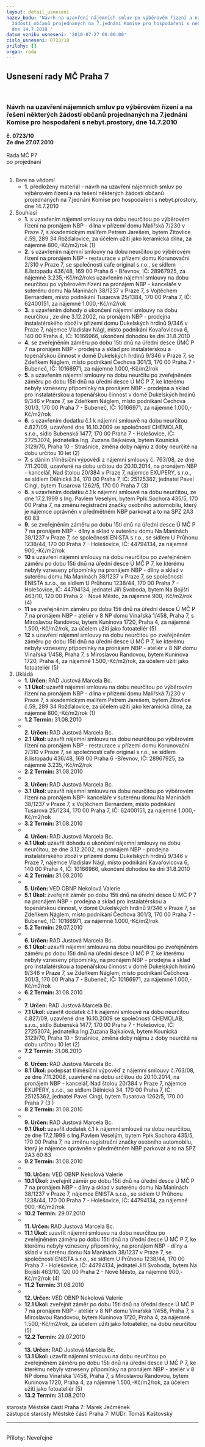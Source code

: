 ```yaml
---
layout: detail_usneseni
nazev_bodu: 'Návrh na uzavření nájemních smluv po výběrovém řízení a na řešení některých
  žádostí občanů projednaných na 7.jednání Komise pro hospodaření s nebyt.prostory,
  dne 14.7.2010 '
datum_vzniku_usneseni: '2010-07-27 00:00:00'
cislo_usneseni: 0723/10
prilohy: []
organ: rada
---
```

<div id="ucUsn_pList" class="usn">
	<span><h2>Usnesení rady MČ Praha 7 </h2>
<br></span><div class="standBody">
<span><h3>Návrh na uzavření nájemních smluv po výběrovém řízení a na řešení některých žádostí občanů projednaných na 7.jednání Komise pro hospodaření s nebyt.prostory, dne 14.7.2010 </h3></span><div class="center">
		<strong>č. 0723/10</strong><br>
	</div>
<div class="center">
		<strong>Ze dne 27.07.2010</strong><br><br>
	</div>Rada MČ P7<br> po projednání<br><br><ol>
<li>Bere na vědomí<ul><li>
<strong>1.</strong> předložený materiál - návrh na uzavření nájemních smluv po výběrovém řízení a na řešení některých žádostí občanů projednaných na 7.jednání Komise pro hospodaření s nebyt.prostory, dne 14.7.2010 </li></ul>
</li>
<li>Souhlasí<ul>
<li>
<strong>1.</strong> s uzavřením nájemní smlouvy na dobu neurčitou po výběrovém řízení na pronájem NBP - dílna v přízemí domu Malířská 7/230 v Praze 7,  s akademickým malířem Petrem Jarešem, bytem Žitovlice č.59, 289 34 Rožďalovice, za účelem užití jako keramická dílna, za nájemné 800,-Kč/m2/rok (1)</li>
<li>
<strong>2.</strong> s uzavřením nájemní smlouvy na dobu neurčitou po výběrovém řízení na pronájem NBP - restaurace v přízemí domu Korunovační 2/310 v Praze 7, se společností cafe original s.r.o., se sídlem 8.listopadu 436/48,  169 00 Praha 6 - Břevnov, IČ: 28967925, za nájemné 3.235,-Kč/m2/roks uzavřením nájemní smlouvy na dobu neurčitou po výběrovém řízení na pronájem NBP - kanceláře v suterénu domu Na Maninách 38/1237 v Praze 7, s Vojtěchem Bernardem, místo podnikání Tusarova 25/1384, 170 00 Praha 7, IČ: 62400151, za nájemné 1.000,-Kč/m2/rok</li>
<li>
<strong>3.</strong> s uzavřením dohody o ukončení nájemní smlouvy  na dobu neurčitou , ze dne 3.12.2002, na pronájem NBP - prodejna instalatérského zboží v přízemí domu Dukelských hrdinů 9/346 v Praze 7, nájemce Vladislav  Nágl, místo podnikání Kovařovicova  6, 140 00 Praha 4, IČ: 10166966, ukončení dohodou ke dni 31.8.2010</li>
<li>
<strong>4.</strong> se zveřejněním záměru  po dobu 15ti dnů na úřední desce ÚMČ P 7 na pronájem NBP - prodejna a sklad pro instalatérskou a topenářskou činnost  v domě  Dukelských hrdinů 9/346 v Praze 7,  se Zdeňkem Náglem, místo podnikání Čechova 301/3, 170 00 Praha 7 - Bubeneč, IČ: 10166971, za nájemné 1.000,-Kč/m2/rok </li>
<li>
<strong>5.</strong> s uzavřením nájemní smlouvy na dobu neurčitu po zveřejněném záměru po dobu 15ti dnů na úřední desce Ú MČ P 7, ke kterému nebyly vzneseny připomínky na pronájem NBP - prodejna a sklad  pro instalatérskou a topenářskou činnost v domě Dukelských hrdinů 9/346 v Praze 7, se Zdeňkem Náglem, místo podnikání  Čechova 301/3, 170 00 Praha 7 - Bubeneč, IČ: 10166971, za nájemné 1.000,-Kč/m2/rok</li>
<li>
<strong>6.</strong> s uzavřením dodatku č.1 k nájemní smlouvě na dobu neurčitou č.827/09, uzavřené dne 16.10.2009 se společností CHEMOLAB, s.r.o., sídlo Bubenská 1477, 170 00 Praha 7 - Holešovice, IČ: 27253074, jednatelka Ing. Zuzana Bajkaiová, bytem Kounická 3129/70, Praha 10 - Strašnice, změna doby nájmu z doby neurčité na dobu určitou 10 let (2) </li>
<li>
<strong>7.</strong> s dáním tříměsíční výpovědi  z nájemní smlouvy č. 763/08, ze dne 7.11.2008, uzavřené na dobu určitou do 20.10.2014, na pronájem NBP - kancelář, Nad štolou 20/384 v Praze 7, nájemce EXUPERY, s.r.o., se sídlem Dělnická 34, 170 00 Praha 7, IČ: 25125362, jednatel Pavel Cingl, bytem Tusarova 1262/5, 170 00 Praha 7 (3)</li>
<li>
<strong>8.</strong> s uzavřením dodatku č.1 k nájemní smlouvě na dobu neurčitou, ze dne 17.2.1999 s Ing. Pavlem Veselým, bytem Pplk.Sochora 435/5, 170 00 Praha 7,  na změnu registrační značky osobního automobilu, který je nájemce oprávněn v předmětném NBP parkovat a to na SPZ  2A3 60 83</li>
<li>
<strong>9.</strong> se zveřejněním záměru po dobu 15ti dnů na úřední desce Ú MČ P 7 na pronájem NBP - dílny a sklad v suterénu domu Na Maninách 38/1237 v Praze 7, se společností  ENISTA s.r.o., se sídlem U Průhonu 1238/44, 170 00 Praha 7 - Holešovice, IČ: 44794134,   za nájemné 900,-Kč/m2/rok </li>
<li>
<strong>10</strong> s uzavření nájemní smlouvy na dobu neurčitou po zveřejněném záměru po dobu 15ti dnů na úřední desce Ú MČ P 7, ke kterému nebyly vzneseny připomínky na pronájem NBP - dílny a sklad v suterénu domu Na Maninách 38/1237 v Praze 7, se společností  ENISTA s.r.o., se sídlem U Průhonu 1238/44, 170 00 Praha 7 - Holešovice, IČ: 44794134, jednatel Jiří Svoboda, bytem  Na Bojišti 463/10, 120 00 Praha 2  - Nové Město, za nájemné 900,-Kč/m2/rok (4) </li>
<li>
<strong>11</strong> se zveřejněním záměru po dobu 15ti dnů na úřední desce Ú MČ P 7 na pronájem NBP - ateliér v 8 NP domu Vinařská 1/458,  Praha 7, s Miroslavou Randovou, bytem Kunínova 1720, Praha 4, za nájemné 1.500,-Kč/m2/rok, za účelem užití jako fotoateliér (5)</li>
<li>
<strong>12</strong> s uzavření nájemní smlouvy na dobu neurčitou po zveřejněném záměru po dobu 15ti dnů na úřední desce Ú MČ P 7, ke kterému nebyly vzneseny připomínky na pronájem NBP - ateliér v 8 NP domu Vinařská 1/458, Praha 7, s Miroslavou Randovou, bytem Kunínova 1720, Praha 4, za nájemné 1.500,-Kč/m2/rok, za účelem užití jako fotoateliér (5) </li>
</ul>
</li>
<li>Ukládá<ul>
<li>
<strong>1. Určen: </strong>RAD Justová Marcela Bc.</li>
<li>
<strong>1.1 Úkol: </strong>uzavřít nájemní smlouvu na dobu neurčitou po výběrovém řízení  na pronájem NBP - dílna v přízemí domu Malířská 7/230 v Praze 7,  s akademickým malířem Petrem Jarešem, bytem Žitovlice č.59,  289 34 Rožďalovice, za účelem užití jako keramická dílna, za nájemné 800,-Kč/m2/rok (1) </li>
<li>
<strong>1.2 Termín: </strong>31.08.2010</li>
<li>
<strong><br>2. Určen: </strong>RAD Justová Marcela Bc.</li>
<li>
<strong>2.1 Úkol: </strong>uzavřít nájemní smlouvu na dobu neurčitou po výběrovém řízení na pronájem NBP - restaurace v přízemí domu Korunovační 2/310 v Praze 7, se společností  cafe original s.r.o., se sídlem 8.listopadu 436/48, 169 00 Praha 6 -Břevnov, IČ: 28967925, za nájemné 3.235,-Kč/m2/rok</li>
<li>
<strong>2.2 Termín: </strong>31.08.2010</li>
<li>
<strong><br>3. Určen: </strong>RAD Justová Marcela Bc.</li>
<li>
<strong>3.1 Úkol: </strong>uzavřít nájemní smlouvu na dobu neurčitou po výběrovém řízení na pronájem NBP- kanceláře v suterénu domu Na Maninách 38/1237 v Praze 7, s Vojtěchem Bernardem, místo podnikání Tusarova 25/1234, 170 00 Praha 7, IČ: 62400151, za nájemné 1.000,-Kč/m2/rok </li>
<li>
<strong>3.2 Termín: </strong>31.08.2010</li>
<li>
<strong><br>4. Určen: </strong>RAD Justová Marcela Bc.</li>
<li>
<strong>4.1 Úkol: </strong>uzavřít dohodu o ukončení nájemní smlouvy na dobu neurčitou, ze dne 3.12.2002, na pronájem NBP - prodejna instalatérského zboží v přízemí domu Dukelských hrdinů 9/346 v Praze 7,  nájemce Vladislav Nágl, místo podnikání Kavařovicova 6, 140 00 Praha 4, IČ: 10166966, ukončení dohodou ke dni 31.8.2010</li>
<li>
<strong>4.2 Termín: </strong>31.08.2010</li>
<li>
<strong><br>5. Určen: </strong>VED OBNP Nekolová Valerie</li>
<li>
<strong>5.1 Úkol: </strong> zveřejnit záměr po dobu 15ti dnů na úřední desce Ú MČ P 7 na pronájem NBP - prodejna a sklad pro instalatérskou a topenářskou činnost, v domě Dukelských hrdinů 9/346 v Praze 7, se Zdeňkem Náglem, místo podnikání Čechova 301/3, 170 00 Praha 7 - Bubeneč, IČ: 10166971, za nájemné 1.000,-Kč/m2/rok </li>
<li>
<strong>5.2 Termín: </strong>29.07.2010</li>
<li>
<strong><br>6. Určen: </strong>RAD Justová Marcela Bc.</li>
<li>
<strong>6.1 Úkol: </strong>uzavřít nájemní smlouvu na dobu neurčitou po zveřejněném záměru po dobu 15ti dnů na úřední desce Ú MČ P 7, ke kterému nebyly vzneseny připomínky, na pronájem NBP - prodejna a sklad pro instalatérskou a topenářskou činnost v domě Dukelských hrdinů 9/346 v Praze 7, se Zdeňkem Náglem, místo podnikání Čečchova 301/3, 170 00 Praha 7 - Bubeneč, IČ: 10166971, za nájemné 1.000,-Kč/m2/rok </li>
<li>
<strong>6.2 Termín: </strong>31.08.2010</li>
<li>
<strong><br>7. Určen: </strong>RAD Justová Marcela Bc.</li>
<li>
<strong>7.1 Úkol: </strong>uzavřít dodatek č.1 k nájemní smlouvě na dobu neurčitou č.827/09, uzavřené dne 16.10.2009 se společností CHEMOLAB, s.r.o., sídlo Bubenská 1477, 170 00 Praha 7 - Holešovice,  IČ: 27253074, jednatelka Ing.Zuzana Bajkaiová, bytem Kounická 3129/70, Praha 10 - Strašnice, změna doby nájmu z doby neurčité na dobu určitou 10 let (2)</li>
<li>
<strong>7.2 Termín: </strong>31.08.2010</li>
<li>
<strong><br>8. Určen: </strong>RAD Justová Marcela Bc.</li>
<li>
<strong>8.1 Úkol: </strong>podepsat tříměsíční výpověď z nájemní smlouvy č.763/08, ze dne 7.11.2008, uzavřené na dobu určiitou do 20.10.2014, na pronájem NBP - kancelář, Nad štolou 20/384 v Praze 7, nájemce EXUPERY, s.r.o., se sídlem Dělnická 34, 170 00 Praha 7, IČ: 25125362, jednatel Pavel Cingl, bytem Tusarova 1262/5, 170 00 Praha 7 (3 ) </li>
<li>
<strong>8.2 Termín: </strong>31.08.2010</li>
<li>
<strong><br>9. Určen: </strong>RAD Justová Marcela Bc.</li>
<li>
<strong>9.1 Úkol: </strong>uzavřít dodatek č.1 k nájemní smlouvě na dobu neurčitou, ze dne 17.2.1999 s Ing.Pavlem Veselým, bytem Pplk.Sochora 435/5, 170 00 Praha 7, na změnu registrační značky osobního automobilu, který je nájemce oprávněn v předmětném NBP parkovat a to na SPZ  2A3 60 83</li>
<li>
<strong>9.2 Termín: </strong>31.08.2010</li>
<li>
<strong><br>10. Určen: </strong>VED OBNP Nekolová Valerie</li>
<li>
<strong>10.1 Úkol: </strong>zveřejnit záměr po dobu 15ti dnů na úřední desce Ú MČ P 7 na pronájem NBP - dílny a sklad v suterénu domu Na Maninách 38/1237 v Praze 7, nájemce ENISTA s.r.o., se sídlem U Průhonu 1238/44, 170 00 Praha 7 - Holešovice, IČ: 44794134, za nájemné 900,-Kč/m2/rok</li>
<li>
<strong>10.2 Termín: </strong>29.07.2010</li>
<li>
<strong><br>11. Určen: </strong>RAD Justová Marcela Bc.</li>
<li>
<strong>11.1 Úkol: </strong>uzavřít nájemní smlouvu na dobu neurčitou po zveřejněném záměru po dobu 15ti dnů na úřední desce Ú MČ P 7, ke kterému nebyly vzneseny připomínky, na pronájem NBP - dílny a sklad v suterénu domu Na Maninách 38/1237 v Praze 7, se společností ENISTA s.r.o., se sídlem U Průhonu 1238/44, 170 00 Praha 7 - Holešovice, IČ: 44794134, jednatel Jiří Svoboda, bytem Na Bojišti 463/10, 120 00 Praha 2 -  Nové Město, za nájemné 900,-Kč/m2/rok (4)</li>
<li>
<strong>11.2 Termín: </strong>31.08.2010</li>
<li>
<strong><br>12. Určen: </strong>VED OBNP Nekolová Valerie</li>
<li>
<strong>12.1 Úkol: </strong>zveřejnit záměr po dobu 15ti dnů na úřední desce Ú MČ P 7 na pronájem NBP - ateliér v 8 NP domu Vinařská 1/458,  Praha 7, s Miroslavou Randovou, bytem Kunínova 1720, Praha 4, za nájemné 1.500,-Kč/m2/rok, za účelem užití jako fotoateliér, na dobu neurčitou (5)</li>
<li>
<strong>12.2 Termín: </strong>29.07.2010</li>
<li>
<strong><br>13. Určen: </strong>RAD Justová Marcela Bc.</li>
<li>
<strong>13.1 Úkol: </strong>uzavřít nájemní smlouvu na dobu neurčitou po zveřejněném záměru po dobu 15ti dnů na úřední desce Ú MČ P 7, ke kterému nebyly vzneseny připomínky na pronájem NBP - ateliér v 8 NP domu Vinařská 1/458, Praha 7, s Miroslavou Randovou, bytem Kunínova 1720, Praha 4, za nájemné 1.500,-Kč/m2/rok, za účelem užití jako fotoateliér (5)</li>
<li>
<strong>13.2 Termín: </strong>31.08.2010</li>
</ul>
</li>
</ol>starosta Městské části Praha 7: Marek Ječmének<br>zástupce starosty Městské části Praha 7: MUDr. Tomáš Kaštovský <hr>
<br>Přílohy: Neveřejné</div>
</div>